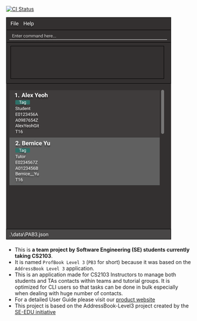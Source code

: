 [![CI Status](https://github.com/AY2122S1-CS2103-T16-2/tp/workflows/Java%20CI/badge.svg)](https://github.com/AY2122S1-CS2103-T16-2/tp/actions)

![Ui](docs/images/Ui.png) 



* This is **a team project by Software Engineering (SE) students currently taking CS2103**.<br>
* It is named `ProfBook Level 3` (`PB3` for short) because it was based on the `AddressBook Level 3` 
  application.
* This is an application made for CS2103 Instructors to manage both students and TAs contacts within teams and tutorial 
  groups. It is optimized for CLI users so that tasks can be done in bulk especially when dealing with huge number 
  of contacts.
* For a detailed User Guide please visit our [product website](https://ay2122s1-cs2103-t16-2.github.io/tp/UserGuide.html)
* This project is based on the AddressBook-Level3 project created by the [SE-EDU initiative](https://se-education.org/)
